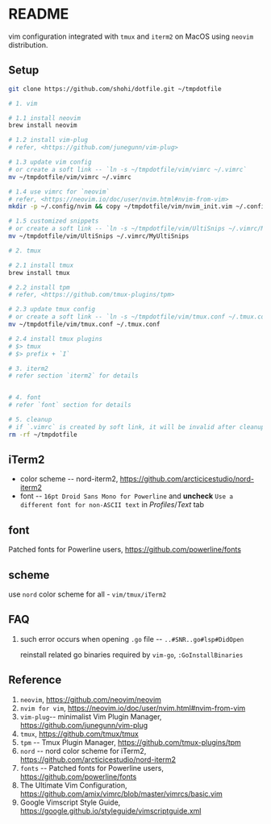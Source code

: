 # README
vim configuration integrated with `tmux` and `iterm2` on MacOS using `neovim` distribution.


## Setup

```bash
git clone https://github.com/shohi/dotfile.git ~/tmpdotfile

# 1. vim

# 1.1 install neovim
brew install neovim

# 1.2 install vim-plug
# refer, <https://github.com/junegunn/vim-plug>

# 1.3 update vim config
# or create a soft link -- `ln -s ~/tmpdotfile/vim/vimrc ~/.vimrc`
mv ~/tmpdotfile/vim/vimrc ~/.vimrc

# 1.4 use vimrc for `neovim`
# refer, <https://neovim.io/doc/user/nvim.html#nvim-from-vim>
mkdir -p ~/.config/nvim && copy ~/tmpdotfile/vim/nvim_init.vim ~/.config/nvim/init.vim

# 1.5 customized snippets
# or create a soft link -- `ln -s ~/tmpdotfile/vim/UltiSnips ~/.vimrc/MyUltiSnips`
mv ~/tmpdotfile/vim/UltiSnips ~/.vimrc/MyUltiSnips

# 2. tmux

# 2.1 install tmux
brew install tmux

# 2.2 install tpm
# refer, <https://github.com/tmux-plugins/tpm>

# 2.3 update tmux config
# or create a soft link -- `ln -s ~/tmpdotfile/vim/tmux.conf ~/.tmux.conf`
mv ~/tmpdotfile/vim/tmux.conf ~/.tmux.conf

# 2.4 install tmux plugins
# $> tmux
# $> prefix + `I`

# 3. iterm2
# refer section `iterm2` for details


# 4. font
# refer `font` section for details

# 5. cleanup
# if `.vimrc` is created by soft link, it will be invalid after cleanup
rm -rf ~/tmpdotfile

```

## iTerm2

* color scheme -- nord-iterm2, <https://github.com/arcticicestudio/nord-iterm2>
* font -- `16pt Droid Sans Mono for Powerline` and **uncheck** `Use a different font for non-ASCII text` in _Profiles_/_Text_ tab

## font
Patched fonts for Powerline users, https://github.com/powerline/fonts

## scheme
use `nord` color scheme for all - `vim/tmux/iTerm2`


## FAQ
1. such error occurs when opening `.go` file -- `..#SNR..go#lsp#DidOpen`

    reinstall related go binaries required by `vim-go`, `:GoInstallBinaries`



## Reference

1. `neovim`, <https://github.com/neovim/neovim>
2. `nvim for vim`, <https://neovim.io/doc/user/nvim.html#nvim-from-vim>
3. `vim-plug`-- minimalist Vim Plugin Manager, <https://github.com/junegunn/vim-plug>
4. `tmux`, <https://github.com/tmux/tmux>
5. `tpm` -- Tmux Plugin Manager, <https://github.com/tmux-plugins/tpm>
6. `nord` -- nord color scheme for iTerm2, <https://github.com/arcticicestudio/nord-iterm2>
7. `fonts` -- Patched fonts for Powerline users, <https://github.com/powerline/fonts>
8. The Ultimate Vim Configuration, <https://github.com/amix/vimrc/blob/master/vimrcs/basic.vim>
9. Google Vimscript Style Guide, <https://google.github.io/styleguide/vimscriptguide.xml>

